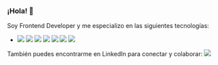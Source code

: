 ### ¡Hola! 👋 
Soy Frontend Developer y me especializo en las siguientes tecnologías:

- <img src="https://img.icons8.com/color/48/000000/javascript.png"/> <img src="https://img.icons8.com/color/48/000000/html-5.png"/> <img src="https://img.icons8.com/color/48/000000/css3.png"/> <img src="https://img.icons8.com/officel/40/000000/react.png"/> <img src="https://img.icons8.com/color/48/000000/tailwindcss.png"/> <img src="https://img.icons8.com/color/48/000000/bootstrap.png"/> <img src="https://img.icons8.com/color/48/000000/typescript.png"/> 

También puedes encontrarme en LinkedIn para conectar y colaborar: <a href="www.linkedin.com/in/castro-dayana"><img src="https://img.icons8.com/color/48/000000/linkedin.png"/></a>

<!--
**sijan25/sijan25** es un ✨ _repositorio especial_ ✨ porque su `README.md` (este archivo) aparece en tu perfil de GitHub.

Aquí tienes algunas ideas para comenzar:

- 🔭 Actualmente estoy trabajando en ...
- 🌱 Actualmente estoy aprendiendo ...
- 👯 Estoy buscando colaborar en ...
- 🤔 Estoy buscando ayuda con ...
- 💬 Pregúntame sobre ...
- 📫 Cómo contactarme: ...
- 😄 Pronombres: ...
- ⚡ Dato curioso: ...
-->

